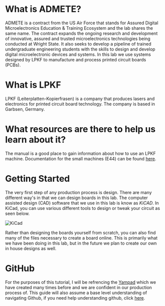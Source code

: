 # What is ADMETE?

ADMETE is a contract from the US Air Force that stands for Assured Digital Microelectronics Education & Training Ecosystem and the lab shares the same name. The contract expands the ongoing research and development of innovative, assured and trusted microelectronics technologies being conducted at Wright State. It also seeks to develop a pipeline of trained undergraduate engineering students with the skills to design and develop digital microelectronic devices and systems. In this lab we use systems designed by LPKF to manufacture and process printed circuit boards (PCBs).

# What is LPKF
LPKF (Leiterplatten-Kopierfrasen) is a company that produces lasers and electronics for printed circuit board technology. The company is based in Garbsen, Germany. 


# What resources are there to help us learn about it?
The manual is a good place to gain information about how to use an LPKF machine. Documentation for the small machines (E44) can be found [here](https://www.kth.se/polopoly_fs/1.973536.1586243173!/LPKF_E44_guide.pdf).

# Getting Started
The very first step of any production process is design. There are many different way's in that we can design boards in this lab. The computer assisted design (CAD) software that we use in this lab is know as *KiCAD*. In KiCad, you can use various different tools to design or tweak your circuit as seen below.

![KiCad](https://user-images.githubusercontent.com/108754033/219714737-8e118d7f-bd49-4eae-ba5c-04168ab6f9df.png)

Rather than designing the boards yourself from scratch, you can also find many of the files necessary to create a board online. This is primarily what we have been doing in this lab, but in the future we plan to create our own in house designs as well.

# GitHub
For the purposes of this tutorial, I will be refrencing the [Yampad](https://github.com/mattdibi/yampad) which we have created many times before and we are confident in our production process of. This guide will also assume a base level understanding of navigating Github, if you need help understanding github, click [here](https://docs.github.com/en/get-started/quickstart/hello-world).
